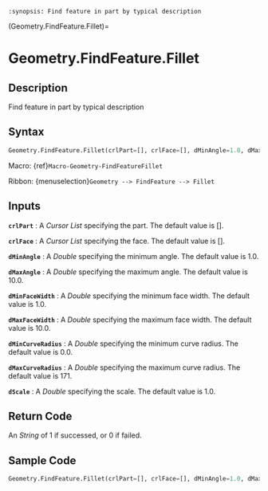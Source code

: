 ```{module} Geometry.FindFeature.Fillet()
:synopsis: Find feature in part by typical description
```

(Geometry.FindFeature.Fillet)=

# Geometry.FindFeature.Fillet

## Description

Find feature in part by typical description

## Syntax

```python
Geometry.FindFeature.Fillet(crlPart=[], crlFace=[], dMinAngle=1.0, dMaxAngle=10.0, dMinFaceWidth=1.0, dMaxFaceWidth=10.0, dMinCurveRadius=0.0, dMaxCurveRadius=171, dScale=1.0)
```

Macro: {ref}`Macro-Geometry-FindFeatureFillet`

Ribbon: {menuselection}`Geometry --> FindFeature --> Fillet`

## Inputs

**`crlPart`**
: A _Cursor List_ specifying the part. The default value is [].

**`crlFace`**
: A _Cursor List_ specifying the face. The default value is [].

**`dMinAngle`**
: A _Double_ specifying the minimum angle. The default value is 1.0.

**`dMaxAngle`**
: A _Double_ specifying the maximum angle. The default value is 10.0.

**`dMinFaceWidth`**
: A _Double_ specifying the minimum face width. The default value is 1.0.

**`dMaxFaceWidth`**
: A _Double_ specifying the maximum face width. The default value is 10.0.

**`dMinCurveRadius`**
: A _Double_ specifying the minimum curve radius. The default value is 0.0.

**`dMaxCurveRadius`**
: A _Double_ specifying the maximum curve radius. The default value is 171.

**`dScale`**
: A _Double_ specifying the scale. The default value is 1.0.

## Return Code

An _String_ of 1 if successed, or 0 if failed.

## Sample Code

```python
Geometry.FindFeature.Fillet(crlPart=[], crlFace=[], dMinAngle=1.0, dMaxAngle=10.0, dMinFaceWidth=1.0, dMaxFaceWidth=10.0, dMinCurveRadius=0.0, dMaxCurveRadius=171, dScale=1.0)
```
